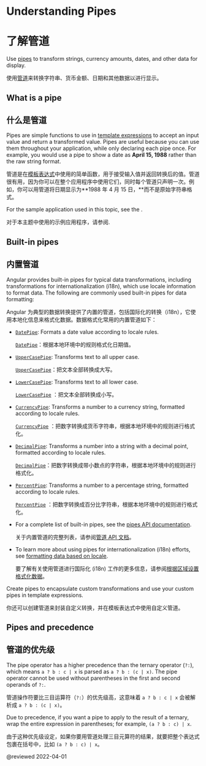 # Understanding Pipes

# 了解管道

Use [pipes](guide/glossary#pipe "Definition of a pipe") to transform strings, currency amounts, dates, and other data for display.

使用[管道](guide/glossary#pipe "管道的定义")来转换字符串、货币金额、日期和其他数据以进行显示。

## What is a pipe

## 什么是管道

Pipes are simple functions to use in [template expressions](guide/glossary#template-expression "Definition of template expression") to accept an input value and return a transformed value. Pipes are useful because you can use them throughout your application, while only declaring each pipe once.
For example, you would use a pipe to show a date as **April 15, 1988** rather than the raw string format.

管道是在[模板表达式](guide/glossary#template-expression "模板表达式的定义")中使用的简单函数，用于接受输入值并返回转换后的值。管道很有用，因为你可以在整个应用程序中使用它们，同时每个管道只声明一次。例如，你可以用管道将日期显示为**1988 年 4 月 15 日，**而不是原始字符串格式。

<div class="alert is-helpful">

For the sample application used in this topic, see the <live-example name="pipes"></live-example>.

对于本主题中使用的示例应用程序，请参阅<live-example></live-example>.

</div>

## Built-in pipes

## 内置管道

Angular provides built-in pipes for typical data transformations, including transformations for internationalization \(i18n\), which use locale information to format data.
The following are commonly used built-in pipes for data formatting:

Angular 为典型的数据转换提供了内置的管道，包括国际化的转换（i18n），它使用本地化信息来格式化数据。数据格式化常用的内置管道如下：

* [`DatePipe`](api/common/DatePipe): Formats a date value according to locale rules.

  [`DatePipe`](api/common/DatePipe)：根据本地环境中的规则格式化日期值。

* [`UpperCasePipe`](api/common/UpperCasePipe): Transforms text to all upper case.

  [`UpperCasePipe`](api/common/UpperCasePipe)：把文本全部转换成大写。

* [`LowerCasePipe`](api/common/LowerCasePipe): Transforms text to all lower case.

  [`LowerCasePipe`](api/common/LowerCasePipe) ：把文本全部转换成小写。

* [`CurrencyPipe`](api/common/CurrencyPipe): Transforms a number to a currency string, formatted according to locale rules.

  [`CurrencyPipe`](api/common/CurrencyPipe) ：把数字转换成货币字符串，根据本地环境中的规则进行格式化。

* [`DecimalPipe`](api/common/DecimalPipe): Transforms a number into a string with a decimal point, formatted according to locale rules.

  [`DecimalPipe`](api/common/DecimalPipe)：把数字转换成带小数点的字符串，根据本地环境中的规则进行格式化。

* [`PercentPipe`](api/common/PercentPipe): Transforms a number to a percentage string, formatted according to locale rules.

  [`PercentPipe`](api/common/PercentPipe) ：把数字转换成百分比字符串，根据本地环境中的规则进行格式化。

<div class="alert is-helpful">

* For a complete list of built-in pipes, see the [pipes API documentation](api/common#pipes "Pipes API reference summary").

  关于内置管道的完整列表，请参阅[管道 API 文档](api/common#pipes "管道 API 参考总结")。

* To learn more about using pipes for internationalization (i18n) efforts, see [formatting data based on locale][AioGuideI18nCommonFormatDataLocale].

  要了解有关使用管道进行国际化 (i18n) 工作的更多信息，请参阅[根据区域设置格式化数据][AioGuideI18nCommonFormatDataLocale]。

</div>

Create pipes to encapsulate custom transformations and use your custom pipes in template expressions.

你还可以创建管道来封装自定义转换，并在模板表达式中使用自定义管道。

## Pipes and precedence

## 管道的优先级

The pipe operator has a higher precedence than the ternary operator \(`?:`\), which means `a ? b : c | x` is parsed as `a ? b : (c | x)`.
The pipe operator cannot be used without parentheses in the first and second operands of `?:`.

管道操作符要比三目运算符（`?:`）的优先级高，这意味着 `a ? b : c | x` 会被解析成 `a ? b : (c | x)`。

Due to precedence, if you want a pipe to apply to the result of a ternary, wrap the entire expression in parentheses; for example, `(a ? b : c) | x`.

由于这种优先级设定，如果你要用管道处理三目元算符的结果，就要把整个表达式包裹在括号中，比如 `(a ? b : c) | x`。

<code-example path="pipes/src/app/precedence.component.html" region="precedence" header="src/app/precedence.component.html"></code-example>

<!-- links -->

[AioGuideI18nCommonFormatDataLocale]: guide/i18n-common-format-data-locale "Format data based on locale | Angular"

<!-- end links -->

@reviewed 2022-04-01

